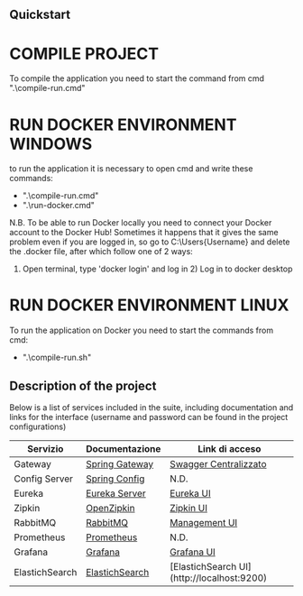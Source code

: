 ## Quickstart ##

# COMPILE PROJECT #

To compile the application you need to start the command from cmd ".\compile-run.cmd"

# RUN DOCKER ENVIRONMENT WINDOWS #

to run the application it is necessary to open cmd and write these commands:

- ".\compile-run.cmd"
- ".\run-docker.cmd"

N.B. To be able to run Docker locally you need to connect your Docker account to the Docker Hub!
Sometimes it happens that it gives the same problem even if you are logged in, so go to C:\Users\{Username} and delete
the .docker file, after which follow one of 2 ways:
1) Open terminal, type 'docker login' and log in 2) Log in to docker desktop
# RUN DOCKER ENVIRONMENT LINUX #

To run the application on Docker you need to start the commands from cmd:

- ".\compile-run.sh"

## Description of the project

Below is a list of services included in the suite, including documentation and links for the interface (username and
password can be found in the project configurations)


| Servizio       | Documentazione                                                                          | Link di acceso                                             |
|----------------|-----------------------------------------------------------------------------------------|------------------------------------------------------------|
| Gateway        | [Spring Gateway](https://spring.io/projects/spring-cloud-gateway)                       | [Swagger Centralizzato](http://localhost:8080/swagger-ui/) |
| Config Server  | [Spring Config](https://spring.io/projects/spring-cloud-config)                         | N.D.                                                       |
| Eureka         | [Eureka Server](https://github.com/spring-guides/gs-service-registration-and-discovery) | [Eureka UI](http://localhost:8761/)                        |
| Zipkin         | [OpenZipkin](https://zipkin.io/)                                                        | [Zipkin UI](http://localhost:9411/zipkin/)                 |
| RabbitMQ       | [RabbitMQ](https://www.rabbitmq.com/)                                                   | [Management UI](http://localhost:15672/)                   |
| Prometheus     | [Prometheus](https://prometheus.io/)                                                    | N.D.                                                       |
| Grafana        | [Grafana](https://grafana.com/)                                                         | [Grafana UI](http://localhost:3000/)                       |
| ElastichSearch | [ElastichSearch](https://grafana.com/)                                                  | [ElastichSearch UI] (http://localhost:9200)                |

